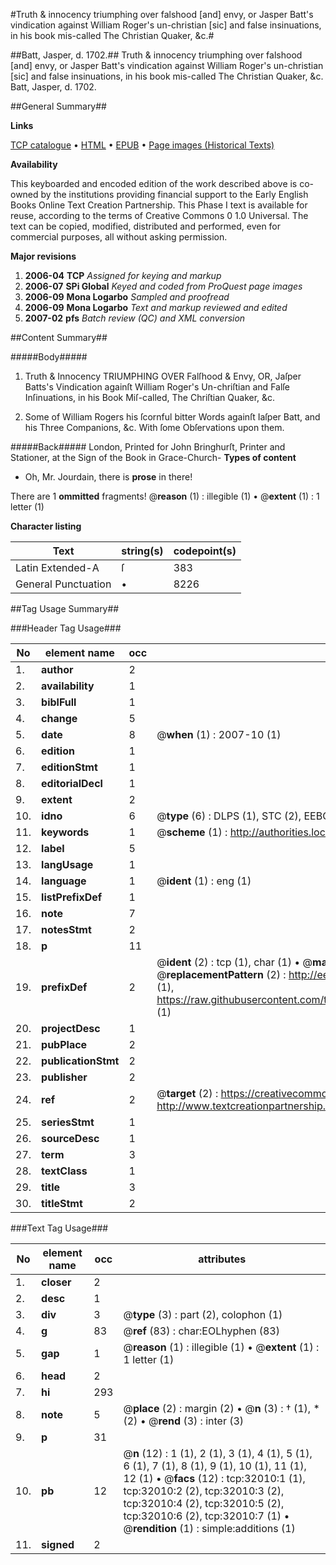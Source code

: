 #Truth & innocency triumphing over falshood [and] envy, or Jasper Batt's vindication against William Roger's un-christian [sic] and false insinuations, in his book mis-called The Christian Quaker, &c.#

##Batt, Jasper, d. 1702.##
Truth & innocency triumphing over falshood [and] envy, or Jasper Batt's vindication against William Roger's un-christian [sic] and false insinuations, in his book mis-called The Christian Quaker, &c.
Batt, Jasper, d. 1702.

##General Summary##

**Links**

[TCP catalogue](http://www.ota.ox.ac.uk/tcp/)  • 
[HTML](http://tei.it.ox.ac.uk/tcp/Texts-HTML/free/A26/A26826.html)  • 
[EPUB](http://tei.it.ox.ac.uk/tcp/Texts-EPUB/free/A26/A26826.epub) • 
[Page images (Historical Texts)](https://data.historicaltexts.jisc.ac.uk/view?pubId=eebo-99827588e&pageId=eebo-99827588e-32010-1)

**Availability**

This keyboarded and encoded edition of the
	       work described above is co-owned by the institutions
	       providing financial support to the Early English Books
	       Online Text Creation Partnership. This Phase I text is
	       available for reuse, according to the terms of Creative
	       Commons 0 1.0 Universal. The text can be copied,
	       modified, distributed and performed, even for
	       commercial purposes, all without asking permission.

**Major revisions**

1. __2006-04__ __TCP__ *Assigned for keying and markup*
1. __2006-07__ __SPi Global__ *Keyed and coded from ProQuest page images*
1. __2006-09__ __Mona Logarbo__ *Sampled and proofread*
1. __2006-09__ __Mona Logarbo__ *Text and markup reviewed and edited*
1. __2007-02__ __pfs__ *Batch review (QC) and XML conversion*

##Content Summary##

#####Body#####

1. Truth & Innocency TRIUMPHING OVER Falſhood & Envy, OR, Jaſper Batts's Vindication againſt William Roger's Un-chriſtian and Falſe Inſinuations, in his Book Miſ-called, The Chriſtian Quaker, &c.

1. Some of William Rogers his ſcornful bitter Words againſt Iaſper Batt, and his Three Companions, &c. With ſome Obſervations upon them.

#####Back#####
London, Printed for John Bringhurſt, Printer and Stationer, at the Sign of the Book in Grace-Church-
**Types of content**

  * Oh, Mr. Jourdain, there is **prose** in there!

There are 1 **ommitted** fragments! 
 @__reason__ (1) : illegible (1)  •  @__extent__ (1) : 1 letter (1)

**Character listing**


|Text|string(s)|codepoint(s)|
|---|---|---|
|Latin Extended-A|ſ|383|
|General Punctuation|•|8226|

##Tag Usage Summary##

###Header Tag Usage###

|No|element name|occ|attributes|
|---|---|---|---|
|1.|__author__|2||
|2.|__availability__|1||
|3.|__biblFull__|1||
|4.|__change__|5||
|5.|__date__|8| @__when__ (1) : 2007-10 (1)|
|6.|__edition__|1||
|7.|__editionStmt__|1||
|8.|__editorialDecl__|1||
|9.|__extent__|2||
|10.|__idno__|6| @__type__ (6) : DLPS (1), STC (2), EEBO-CITATION (1), PROQUEST (1), VID (1)|
|11.|__keywords__|1| @__scheme__ (1) : http://authorities.loc.gov/ (1)|
|12.|__label__|5||
|13.|__langUsage__|1||
|14.|__language__|1| @__ident__ (1) : eng (1)|
|15.|__listPrefixDef__|1||
|16.|__note__|7||
|17.|__notesStmt__|2||
|18.|__p__|11||
|19.|__prefixDef__|2| @__ident__ (2) : tcp (1), char (1)  •  @__matchPattern__ (2) : ([0-9\-]+):([0-9IVX]+) (1), (.+) (1)  •  @__replacementPattern__ (2) : http://eebo.chadwyck.com/downloadtiff?vid=$1&page=$2 (1), https://raw.githubusercontent.com/textcreationpartnership/Texts/master/tcpchars.xml#$1 (1)|
|20.|__projectDesc__|1||
|21.|__pubPlace__|2||
|22.|__publicationStmt__|2||
|23.|__publisher__|2||
|24.|__ref__|2| @__target__ (2) : https://creativecommons.org/publicdomain/zero/1.0/ (1), http://www.textcreationpartnership.org/docs/. (1)|
|25.|__seriesStmt__|1||
|26.|__sourceDesc__|1||
|27.|__term__|3||
|28.|__textClass__|1||
|29.|__title__|3||
|30.|__titleStmt__|2||


###Text Tag Usage###

|No|element name|occ|attributes|
|---|---|---|---|
|1.|__closer__|2||
|2.|__desc__|1||
|3.|__div__|3| @__type__ (3) : part (2), colophon (1)|
|4.|__g__|83| @__ref__ (83) : char:EOLhyphen (83)|
|5.|__gap__|1| @__reason__ (1) : illegible (1)  •  @__extent__ (1) : 1 letter (1)|
|6.|__head__|2||
|7.|__hi__|293||
|8.|__note__|5| @__place__ (2) : margin (2)  •  @__n__ (3) : † (1), * (2)  •  @__rend__ (3) : inter (3)|
|9.|__p__|31||
|10.|__pb__|12| @__n__ (12) : 1 (1), 2 (1), 3 (1), 4 (1), 5 (1), 6 (1), 7 (1), 8 (1), 9 (1), 10 (1), 11 (1), 12 (1)  •  @__facs__ (12) : tcp:32010:1 (1), tcp:32010:2 (2), tcp:32010:3 (2), tcp:32010:4 (2), tcp:32010:5 (2), tcp:32010:6 (2), tcp:32010:7 (1)  •  @__rendition__ (1) : simple:additions (1)|
|11.|__signed__|2||
